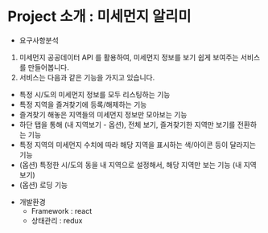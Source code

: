# Project 소개 : 미세먼지 알리미

- 요구사항분석
1. 미세먼지 공공데이터 API 를 활용하여, 미세먼지 정보를 보기 쉽게 보여주는 서비스를 만들어봅니다.
2. 서비스는 다음과 같은 기능을 가지고 있습니다.
  *  특정 시/도의 미세먼지 정보를 모두 리스팅하는 기능
  *  특정 지역을 즐겨찾기에 등록/해제하는 기능
  *  즐겨찾기 해놓은 지역들의 미세먼지 정보만 모아보는 기능
  *  하단 탭을 통해 (내 지역보기 - 옵션), 전체 보기, 즐겨찾기한 지역만 보기를 전환하는 기능
  *  특정 지역의 미세먼지 수치에 따라 해당 지역을 표시하는 색/아이콘 등이 달라지는 기능
  *  (옵션) 특정한 시/도의 동을 내 지역으로 설정해서, 해당 지역만 보는 기능 (내 지역보기)
  *  (옵션) 로딩 기능

- 개발환경
  * Framework : react
  * 상태관리 : redux
